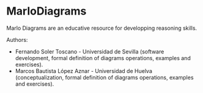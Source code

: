 # MarloDiagrams

Marlo Diagrams are an educative resource for developping reasoning skills. 

Authors: 
- Fernando Soler Toscano - Universidad de Sevilla (software development, formal definition of diagrams operations, examples and exercises). 
- Marcos Bautista López Aznar - Universidad de Huelva (conceptualization, formal definition of diagrams operations, examples and exercises). 
